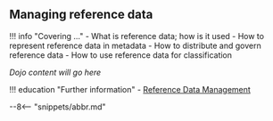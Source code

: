 <!-- SPDX-License-Identifier: CC-BY-4.0 -->
<!-- Copyright Contributors to the Egeria project. -->

## Managing reference data

!!! info "Covering ..."
    - What is reference data; how is it used
    - How to represent reference data in metadata
    - How to distribute and govern reference data
    - How to use reference data for classification

*Dojo content will go here*

!!! education "Further information"
    - [Reference Data Management](/features/reference-data-management/overview)


--8<-- "snippets/abbr.md"
